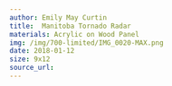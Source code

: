 ```yaml
---
author: Emily May Curtin
title:  Manitoba Tornado Radar
materials: Acrylic on Wood Panel
img: /img/700-limited/IMG_0020-MAX.png
date: 2018-01-12
size: 9x12
source_url:
---    
```

